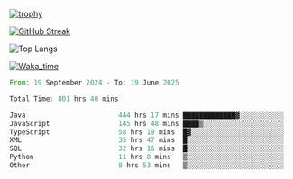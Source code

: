 <!--
**ren-joey/ren-joey** is a ✨ _special_ ✨ repository because its `README.md` (this file) appears on your GitHub profile.

Here are some ideas to get you started:

- 🔭 I’m currently working on ...
- 🌱 I’m currently learning ...
- 👯 I’m looking to collaborate on ...
- 🤔 I’m looking for help with ...
- 💬 Ask me about ...
- 📫 How to reach me: ...
- 😄 Pronouns: ...
- ⚡ Fun fact: ...
-->

[![trophy](https://github-profile-trophy.vercel.app/?username=ren-joey&theme=darkhub&column=5)](https://github.com/ren-joey)

[![GitHub Streak](https://streak-stats.demolab.com/?user=ren-joey&theme=dark)](https://github.com/ren-joey)

![Top Langs](https://github-readme-stats.vercel.app/api/top-langs?username=ren-joey&show_icons=true&layout=compact&locale=en&hide=html,CSS,scss,Pug,Twig&theme=dark)

[![Waka_time](https://github-readme-stats.vercel.app/api/wakatime?username=joeyren&theme=dark)](https://github.com/ren-joey)

<!--START_SECTION:waka-->

```rust
From: 19 September 2024 - To: 19 June 2025

Total Time: 801 hrs 40 mins

Java                       444 hrs 17 mins █████████████▓░░░░░░░░░░░   54.81 %
JavaScript                 145 hrs 48 mins ████▒░░░░░░░░░░░░░░░░░░░░   17.99 %
TypeScript                 58 hrs 19 mins  █▓░░░░░░░░░░░░░░░░░░░░░░░   07.20 %
XML                        35 hrs 47 mins  █░░░░░░░░░░░░░░░░░░░░░░░░   04.42 %
SQL                        32 hrs 16 mins  █░░░░░░░░░░░░░░░░░░░░░░░░   03.98 %
Python                     11 hrs 8 mins   ▒░░░░░░░░░░░░░░░░░░░░░░░░   01.38 %
Other                      8 hrs 53 mins   ▒░░░░░░░░░░░░░░░░░░░░░░░░   01.10 %
```

<!--END_SECTION:waka-->
